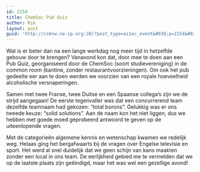 ```yaml
---
id: 2154
title: ChemSoc Pub Quiz
author: Rik
layout: post
guid: 'http://csbnw.no-ip.org:38/?post_type=ai1ec_event&#038;p=2154&#038;instance_id='
---
```

Wat is er beter dan na een lange werkdag nog meer tijd in hetzelfde gebouw door te brengen? Vanavond kon dat, door mee te doen aan een Pub Quiz, georganiseerd door de ChemSoc (soort studievereniging) in de common room (kantine, zonder restaurantvoorzieningen). Om ook het pub gedeelte eer aan te doen werden we voorzien van een royale hoeveelheid alcoholische versnaperingen.

Samen met twee Franse, twee Duitse en een Spaanse collega&#8217;s zijn we de strijd aangegaan! De eerste tegenvaller was dat een concurrerend team dezelfde teamnaam had gekozen: &#8220;total borons&#8221;. Gelukkig was er ons tweede keuze: &#8220;solid solutions&#8221;. Aan de naam kon het niet liggen, dus we hebben met goede moed geprobeerd antwoord te geven op de uiteenlopende vragen.

Met de categorieën algemene kennis en wetenschap kwamen we redelijk weg. Helaas ging het bergafwaarts bij de vragen over Engelse televisie en sport. Het werd al snel duidelijk dat we geen schijn van kans maakten zonder een local in ons team. De eerlijkheid gebied me te vermelden dat we op de laatste plaats zijn geëindigd, maar het was wel een gezellige avond!